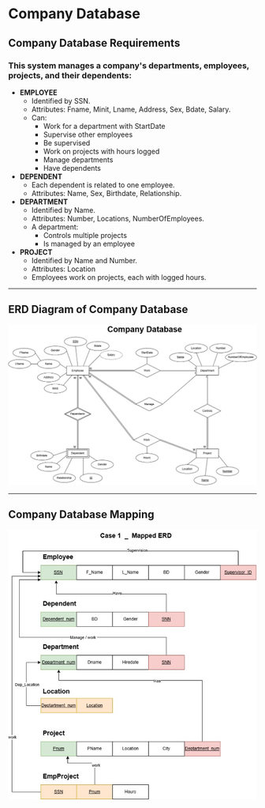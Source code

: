 ﻿# Company Database

## Company Database Requirements

### This system manages a company's departments, employees, projects, and their dependents: 

- **EMPLOYEE**
	- Identified by SSN.
	- Attributes: Fname, Minit, Lname, Address, Sex, Bdate, Salary.
	- Can:
		- Work for a department with StartDate
		- Supervise other employees
		- Be supervised
		- Work on projects with hours logged
		- Manage departments
		- Have dependents
- **DEPENDENT**
	- Each dependent is related to one employee.
	- Attributes: Name, Sex, Birthdate, Relationship.
- **DEPARTMENT**
	- Identified by Name.
	- Attributes: Number, Locations, NumberOfEmployees.
	- A department: 
		- Controls multiple projects 
		- Is managed by an employee
- **PROJECT**
	- Identified by Name and Number.
	- Attributes: Location
	- Employees work on projects, each with logged hours.
---------------------

## ERD Diagram of Company Database

![ERD Diagram of Company Database](./images/CompanyDatabase.jpg)

---------------------

## Company Database Mapping

![Company Database Mapping](./images/CompanyDatabaseMapping.jpg)